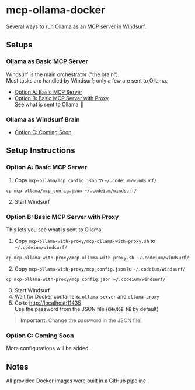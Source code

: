 # mcp-ollama-docker

Several ways to run Ollama as an MCP server in Windsurf.

## Setups

### Ollama as Basic MCP Server

Windsurf is the main orchestrator ("the brain").  
Most tasks are handled by Windsurf; only a few are sent to Ollama.

- [Option A: Basic MCP Server](#option-a-basic-mcp-server)
- [Option B: Basic MCP Server with Proxy](#option-b-basic-mcp-server-with-proxy)  
  See what is sent to Ollama 📡

### Ollama as Windsurf Brain

- [Option C: Coming Soon](#option-c-coming-soon)

## Setup Instructions

### Option A: Basic MCP Server

1. Copy `mcp-ollama/mcp_config.json` to `~/.codeium/windsurf/`  
  ```shell
  cp mcp-ollama/mcp_config.json ~/.codeium/windsurf/
  ````
2. Start Windsurf

### Option B: Basic MCP Server with Proxy

This lets you see what is sent to Ollama.

1. Copy `mcp-ollama-with-proxy/mcp-ollama-with-proxy.sh` to `~/.codeium/windsurf/`  
  ```shell
  cp mcp-ollama-with-proxy/mcp-ollama-with-proxy.sh ~/.codeium/windsurf/
  ````
2. Copy `mcp-ollama-with-proxy/mcp_config.json` to `~/.codeium/windsurf/`
  ```shell
  cp mcp-ollama-with-proxy/mcp_config.json ~/.codeium/windsurf/
  ````
3. Start Windsurf
4. Wait for Docker containers: `ollama-server` and `ollama-proxy`
5. Go to [http://localhost:11435](http://localhost:11435)  
   Use the password from the JSON file (`CHANGE_ME` by default)

> **Important:** Change the password in the JSON file!

### Option C: Coming Soon

More configurations will be added.

## Notes

All provided Docker images were built in a GitHub pipeline.